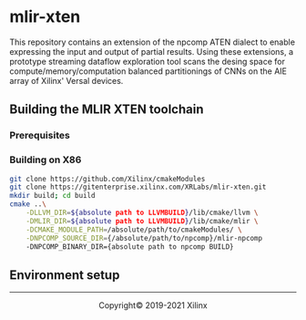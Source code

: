 # mlir-xten

This repository contains an extension of the npcomp ATEN dialect to enable expressing the input and output of partial results. 
Using these extensions, a prototype streaming dataflow exploration tool scans the desing space for compute/memory/computation balanced partitionings of CNNs on the AIE array of Xilinx' Versal devices.

## Building the MLIR XTEN toolchain

### Prerequisites

### Building on X86

```sh
git clone https://github.com/Xilinx/cmakeModules
git clone https://gitenterprise.xilinx.com/XRLabs/mlir-xten.git
mkdir build; cd build
cmake ..\
    -DLLVM_DIR=${absolute path to LLVMBUILD}/lib/cmake/llvm \
    -DMLIR_DIR=${absolute path to LLVMBUILD}/lib/cmake/mlir \
    -DCMAKE_MODULE_PATH=/absolute/path/to/cmakeModules/ \
    -DNPCOMP_SOURCE_DIR={/absolute/path/to/npcomp}/mlir-npcomp
    -DNPCOMP_BINARY_DIR={absolute path to npcomp BUILD}
```

## Environment setup

-----
<p align="center">Copyright&copy; 2019-2021 Xilinx</p>
